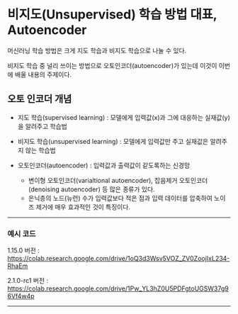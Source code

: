# 비지도(Unsupervised) 학습 방법 대표, Autoencoder

머신러닝 학습 방법은 크게 지도 학습과 비지도 학습으로 나눌 수 있다.

비지도 학습 중 널리 쓰이는 방법으로 오토인코더(autoencoder)가 있는데 이것이 이번에 배울 내용의 주제이다.

## 오토 인코더 개념

+ 지도 학습(supervised learning) : 모델에게 입력값(x)과 그에 대응하는 실재값(y)을 알려주고 학습법
+ 비지도 학습(unsupervised learning) : 모델에게 입력값만 주고 실재값은 알려주지 않는 학습법

+ 오토인코더(autoencoder) : 입력값과 출력값이 같도록하는 신경망
  + 변이형 오토인코더(varialtional autoencoder), 잡음제거 오토인코더(denoising autoencoder) 등 많은 종류가 있다.
  + 은닉층의 노드(뉴런) 수가 입력값보다 적은 점과 입력 데이터를 압축하여 노이즈 제거에 매우 효과적인 것이 특징이다.
  
---
### 예시 코드

1.15.0 버전 : https://colab.research.google.com/drive/1oQ3d3Wsv5VOZ_ZV0ZoojIxL234-RhaEm

2.1.0-rc1 버전 : https://colab.research.google.com/drive/1Pw_YL3hZ0U5PDFgtoUGSW37g96Vf4w4p

---

